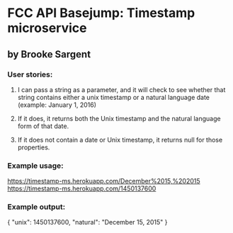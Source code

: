 # FCC API Basejump: Timestamp microservice
## by Brooke Sargent


### User stories:
1) I can pass a string as a parameter, and it will check to see whether that string contains either a unix timestamp or a natural language date (example: January 1, 2016)

2) If it does, it returns both the Unix timestamp and the natural language form of that date.

3) If it does not contain a date or Unix timestamp, it returns null for those properties.



### Example usage:
https://timestamp-ms.herokuapp.com/December%2015,%202015
https://timestamp-ms.herokuapp.com/1450137600



### Example output:
{ "unix": 1450137600, "natural": "December 15, 2015" }